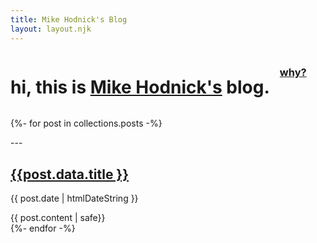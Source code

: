 ```yaml
---
title: Mike Hodnick's Blog
layout: layout.njk
---
```


<div style="display: flex; gap: 1rem;">
<h1>hi, this is <a href="https://kindohm.com">Mike Hodnick's</a> blog.</h1>
<h3 class="no-before"><a href="/why">why?</a></h3>
</div>

{%- for post in collections.posts -%}

  <article>

  <p>---</p>
  <h2><a href="{{ post.url }}">{{post.data.title }}</a></h2>
  <p><time>{{ post.date | htmlDateString }}</time></p>
  {{ post.content  | safe}}
  </article>
{%- endfor -%}
